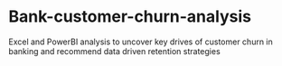 # Bank-customer-churn-analysis
Excel and PowerBI analysis to uncover key drives of customer churn in banking and recommend data driven retention strategies 
